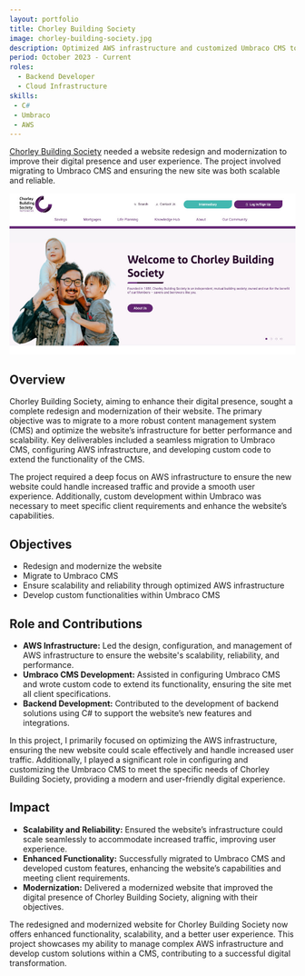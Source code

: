 ```yaml
---
layout: portfolio
title: Chorley Building Society
image: chorley-building-society.jpg
description: Optimized AWS infrastructure and customized Umbraco CMS to deliver a scalable, reliable, and modernized website for Chorley Building Society.
period: October 2023 - Current
roles:
  - Backend Developer
  - Cloud Infrastructure
skills:
 - C#
 - Umbraco
 - AWS
---
```


[Chorley Building Society](https://www.chorleybs.co.uk/) needed a website redesign and modernization to improve their digital presence and user experience. The project involved migrating to Umbraco CMS and ensuring the new site was both scalable and reliable.

![chorley building society website](/assets/img/chorley-building-society.jpg)

## Overview

Chorley Building Society, aiming to enhance their digital presence, sought a complete redesign and modernization of their website. The primary objective was to migrate to a more robust content management system (CMS) and optimize the website’s infrastructure for better performance and scalability. Key deliverables included a seamless migration to Umbraco CMS, configuring AWS infrastructure, and developing custom code to extend the functionality of the CMS.

The project required a deep focus on AWS infrastructure to ensure the new website could handle increased traffic and provide a smooth user experience. Additionally, custom development within Umbraco was necessary to meet specific client requirements and enhance the website’s capabilities.

## Objectives
  - Redesign and modernize the website
  - Migrate to Umbraco CMS
  - Ensure scalability and reliability through optimized AWS infrastructure
  - Develop custom functionalities within Umbraco CMS

## Role and Contributions
  - **AWS Infrastructure:** Led the design, configuration, and management of AWS infrastructure to ensure the website's scalability, reliability, and performance.
  - **Umbraco CMS Development:** Assisted in configuring Umbraco CMS and wrote custom code to extend its functionality, ensuring the site met all client specifications.
  - **Backend Development:** Contributed to the development of backend solutions using C# to support the website’s new features and integrations.

In this project, I primarily focused on optimizing the AWS infrastructure, ensuring the new website could scale effectively and handle increased user traffic. Additionally, I played a significant role in configuring and customizing the Umbraco CMS to meet the specific needs of Chorley Building Society, providing a modern and user-friendly digital experience.

## Impact
  - **Scalability and Reliability:** Ensured the website’s infrastructure could scale seamlessly to accommodate increased traffic, improving user experience.
  - **Enhanced Functionality:** Successfully migrated to Umbraco CMS and developed custom features, enhancing the website’s capabilities and meeting client requirements.
  - **Modernization:** Delivered a modernized website that improved the digital presence of Chorley Building Society, aligning with their objectives.

The redesigned and modernized website for Chorley Building Society now offers enhanced functionality, scalability, and a better user experience. This project showcases my ability to manage complex AWS infrastructure and develop custom solutions within a CMS, contributing to a successful digital transformation.
